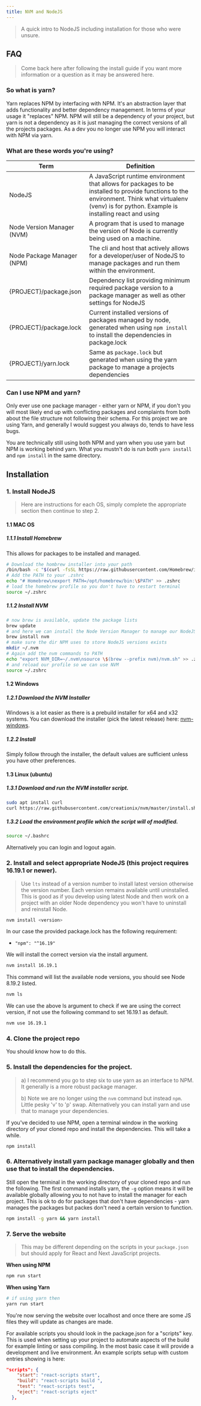 ```yaml
---
title: NVM and NodeJS
---
```

> A quick intro to NodeJS including installation for those who were unsure.

## FAQ
> Come back here after following the install guide if you want more information or a question as it may be answered here.

### So what is yarn?
Yarn replaces NPM by interfacing with NPM. It's an abstraction layer that adds functionality and better dependency management.  In terms of your usage it "replaces" NPM. NPM will still be a dependency of your project, but yarn is not a dependency as it is just managing the correct versions of all the projects packages. As a dev you no longer use NPM you will interact with NPM via yarn.

### What are these words you're using?
| Term                       | Definition                                                   |
| -------------------------- | ------------------------------------------------------------ |
| NodeJS                     | A JavaScript runtime environment that allows for packages to be installed to provide functions to the environment. Think what virtualenv (venv) is for python. Example is installing react and using |
| Node Version Manager (NVM) | A program that is used to manage the version of Node is currently being used on a machine. |
| Node Package Manager (NPM) | The cli and host that actively allows for a developer/user of NodeJS to manage packages and run them within the environment. |
| {PROJECT}/package.json     | Dependency list providing minimum required package version to a package manager as well as other settings for NodeJS |
| {PROJECT}/package.lock     | Current installed versions of packages managed by node, generated when using `npm install` to install the dependencies in package.lock |
| {PROJECT}/yarn.lock        | Same as `package.lock` but generated when using the yarn package to manage a projects dependencies |

### Can I use NPM and yarn?
Only ever use one package manager - either yarn or NPM, if you don't you will most likely end up with conflicting packages and complaints from both about the file structure not following their schema.
For this project we are using Yarn, and generally I would suggest you always do, tends to have less bugs.

You are technically still using both NPM and yarn when you use yarn but NPM is working behind yarn. What you mustn't do is run both `yarn install` and `npm install` in the same directory.



## Installation
### 1. Install NodeJS
> Here are instructions for each OS, simply complete the appropriate section then continue to step 2.

#### 1.1 MAC OS
##### 1.1.1 Install Homebrew
This allows for packages to be installed and managed.
```zsh
# Download the hombrew installer into your path
/bin/bash -c "$(curl -fsSL https://raw.githubusercontent.com/Homebrew/install/HEAD/install.sh)"
# Add the PATH to your .zshrc
echo "# Homebrew\nexport PATH=/opt/homebrew/bin:\$PATH" >> .zshrc
# load the homebrew profile so you don't have to restart terminal
source ~/.zshrc
```

##### 1.1.2 Install NVM
```zsh
# now brew is available, update the package lists
brew update
# and here we can install the Node Version Manager to manage our NodeJS install
brew install nvm
# make sure the dir NPM uses to store NodeJS versions exists
mkdir ~/.nvm
# Again add the nvm commands to PATH
echo "export NVM_DIR=~/.nvm\nsource \$(brew --prefix nvm)/nvm.sh" >> .zshrc
# and reload our profile so we can use NVM
source ~/.zshrc
```

#### 1.2 Windows
##### 1.2.1 Download the NVM Installer
Windows is a lot easier as there is a prebuild installer for x64 and x32 systems. You can download the installer (pick the latest release) here: [nvm-windows](https://github.com/coreybutler/nvm-windows).
##### 1.2.2 Install
Simply follow through the installer, the default values are sufficient unless you have other preferences.

#### 1.3 Linux (ubuntu)
##### 1.3.1 Download and run the NVM installer script.
```bash
sudo apt install curl 
curl https://raw.githubusercontent.com/creationix/nvm/master/install.sh | bash
```

##### 1.3.2 Load the environment profile which the script will of modified.
```bash
source ~/.bashrc
```

Alternatively you can login and logout again.

### 2. Install and select appropriate NodeJS (this project requires 16.19.1 or newer).
> Use `lts` instead of a version number to install latest version otherwise the version number. Each version remains available until uninstalled. This is good as if you develop using latest Node and then work on a project with an older Node dependency you won't have to uninstall and reinstall Node.

```bash
nvm install <version>
```

In our case the provided package.lock has the following requirement:
- `"npm": "^16.19"` 

We will install the correct version via the install argument.
```bash
nvm install 16.19.1
```

This command will list the available node versions, you should see Node 8.19.2 listed.
```bash
nvm ls
```

We can use the above ls argument to check if we are using the correct version, if not use the following command to set 16.19.1 as default.
```bash
nvm use 16.19.1
```

### 4. Clone the project repo
You should know how to do this.

### 5. Install the dependencies for the project.
> a) I recommend you go to step six to use yarn as an interface to NPM. It generally is a more robust package manager.
>
> b) Note we are no longer using the `nvm` command but instead `npm`. Little pesky 'v' to 'p' swap. Alternatively you can install yarn and use that to manage your dependencies.

If you've decided to use NPM, open a terminal window in the working directory of your cloned repo and install the dependencies. This will take a while.
```zsh
npm install
```

### 6. Alternatively install yarn package manager globally and then use that to install the dependencies.
Still open the terminal in the working directory of your cloned repo and run the following. The first command installs yarn, the `-g` option means it will be available globally allowing you to not have to install the manager for each project. This is ok to do for packages that don't have dependencies - yarn manages the packages but packes don't need a certain version to function.
```zsh
npm install -g yarn && yarn install
```

### 7. Serve the website
> This may be different depending on the scripts in your `package.json` but should apply for React and Next JavaScript projects.

**When using NPM**
```zsh
npm run start
```

**When using Yarn**
```zsh
# if using yarn then 
yarn run start
```
You're now serving the website over localhost and once there are some JS files they will update as changes are made.

For available scripts you should look in the package.json for a "scripts" key. This is used when setting up your project to automate aspects of the build for example linting or sass compiling. In the most basic case it will provide a development and live environment.
An example scripts setup with custom entries showing is here:
```json
"scripts": {
    "start": "react-scripts start",
    "build": "react-scripts build ",
    "test": "react-scripts test",
    "eject": "react-scripts eject"
  },
```
